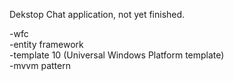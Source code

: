 Dekstop Chat application, not yet finished.

-wfc    
-entity framework   
-template 10 (Universal Windows Platform template)    
-mvvm pattern   
  
